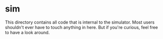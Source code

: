 # sim

This directory contains all code that is internal to the simulator. Most users
shouldn't ever have to touch anything in here. But if you're curious, feel free
to have a look around.
